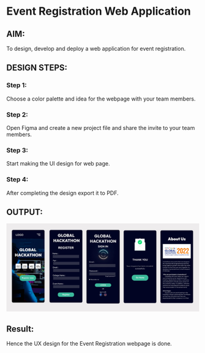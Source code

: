 # Event Registration Web Application

## AIM:
To design, develop and deploy a web application for event registration.

## DESIGN STEPS:

### Step 1:

Choose a color palette and idea for the webpage with your team members.
### Step 2:

Open Figma and create a new project file and share the invite to your team members.
### Step 3:

Start making the UI design for web page.
### Step 4:

After completing the design export it to PDF.
## OUTPUT:
![output](./design.jpg)


## Result:
Hence the UX design for the Event Registration webpage is done.

